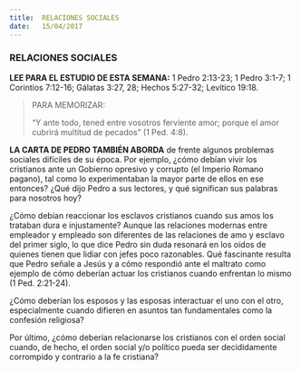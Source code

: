 ```yaml
---
title:  RELACIONES SOCIALES
date:   15/04/2017
---
```


### RELACIONES SOCIALES

**LEE PARA EL ESTUDIO DE ESTA SEMANA:** 1 Pedro 2:13-23; 1 Pedro 3:1-7; 1 Corintios 7:12-16; 
Gálatas 3:27,  28; Hechos 5:27-32; Levítico 19:18. 

><p>PARA MEMORIZAR:</p>
>“Y ante todo, tened entre vosotros ferviente amor; porque el amor cubrirá multitud de pecados” (1 Ped. 4:8).

**LA CARTA DE PEDRO TAMBIÉN ABORDA** de frente algunos problemas sociales difíciles de su época. Por  ejemplo, ¿cómo debían vivir los cristianos ante un Gobierno opresivo y corrupto (el Imperio Romano pagano), tal como lo experimentaban la mayor parte de ellos en ese entonces? ¿Qué dijo Pedro a sus lectores, y qué  significan sus palabras para nosotros hoy? 

¿Cómo debían reaccionar los esclavos cristianos cuando sus amos los trataban dura e injustamente? Aunque las  relaciones modernas entre empleador y empleado son diferentes de las relaciones de amo y esclavo del primer  siglo, lo que dice Pedro sin duda resonará en los oídos de quienes tienen que lidiar con jefes poco razonables. Qué fascinante resulta que Pedro señale a Jesús y a cómo respondió ante el maltrato como ejemplo de cómo  deberían actuar los cristianos cuando enfrentan lo mismo (1 Ped. 2:21-24).

¿Cómo deberían los esposos y las esposas interactuar el uno con el otro, especialmente cuando difieren en  asuntos tan fundamentales como la confesión religiosa? 

Por último, ¿cómo deberían relacionarse los cristianos con el orden social cuando, de hecho, el orden social y/o  político pueda ser decididamente corrompido y contrario a la fe cristiana?